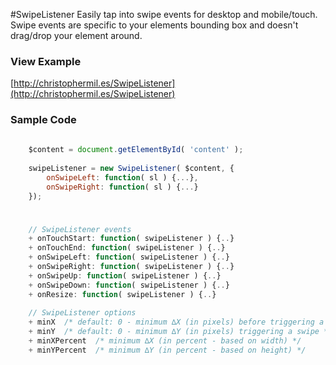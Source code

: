 #SwipeListener
Easily tap into swipe events for desktop and mobile/touch. Swipe events are specific to your elements bounding box and doesn't drag/drop your element around.

### View Example
[http://christophermil.es/SwipeListener](http://christophermil.es/SwipeListener)

### Sample Code
```javascript
	
	$content = document.getElementById( 'content' );
	
	swipeListener = new SwipeListener( $content, {
		onSwipeLeft: function( sl ) {...},
		onSwipeRight: function( sl ) {...}
	});
	
```

### 
```javascript
	// SwipeListener events
	+ onTouchStart: function( swipeListener ) {..}
	+ onTouchEnd: function( swipeListener ) {..}
	+ onSwipeLeft: function( swipeListener ) {..}
	+ onSwipeRight: function( swipeListener ) {..}
	+ onSwipeUp: function( swipeListener ) {..}
	+ onSwipeDown: function( swipeListener ) {..}
	+ onResize: function( swipeListener ) {..}
	
	// SwipeListener options
	+ minX  /* default: 0 - minimum ∆X (in pixels) before triggering a swipe */
	+ minY  /* default: 0 - minimum ∆Y (in pixels) triggering a swipe */
	+ minXPercent  /* minimum ∆X (in percent - based on width) */
	+ minYPercent  /* minimum ∆Y (in percent - based on height) */
```
